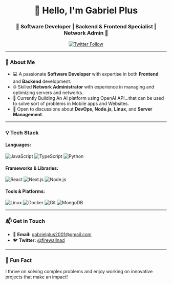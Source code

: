 <h1 align="center">👋 Hello, I'm Gabriel Plus</h1>
<h3 align="center">🌟 Software Developer | Backend & Frontend Specialist | Network Admin 🌟</h3>

<p align="center">
  <a href="https://twitter.com/firewallnad" target="_blank">
    <img src="https://img.shields.io/twitter/follow/firewallnad?logo=twitter&style=for-the-badge" alt="Twitter Follow">
  </a>
</p>

---

### 🚀 About Me

- 💻 A passionate **Software Developer** with expertise in both **Frontend** and **Backend** development.  
- 🌐 Skilled **Network Administrator** with experience in managing and optimizing servers and networks.  
- 🌱 Currently Building An AI platform using OpenAI API...that can be used to solve sort of problems in Mobile apps and Websites.  
- 💬 Open to discussions about **DevOps**, **Node.js**, **Linux**, and **Server Management**.

---

### 💡 Tech Stack

#### **Languages:**
![JavaScript](https://img.shields.io/badge/-JavaScript-F7DF1E?style=for-the-badge&logo=javascript&logoColor=black)
![TypeScript](https://img.shields.io/badge/-TypeScript-3178C6?style=for-the-badge&logo=typescript&logoColor=white)
![Python](https://img.shields.io/badge/-Python-3776AB?style=for-the-badge&logo=python&logoColor=white)

#### **Frameworks & Libraries:**
![React](https://img.shields.io/badge/-React-61DAFB?style=for-the-badge&logo=react&logoColor=black)
![Next.js](https://img.shields.io/badge/-Next.js-000000?style=for-the-badge&logo=next.js&logoColor=white)
![Node.js](https://img.shields.io/badge/-Node.js-339933?style=for-the-badge&logo=node.js&logoColor=white)

#### **Tools & Platforms:**
![Linux](https://img.shields.io/badge/-Linux-FCC624?style=for-the-badge&logo=linux&logoColor=black)
![Docker](https://img.shields.io/badge/-Docker-2496ED?style=for-the-badge&logo=docker&logoColor=white)
![Git](https://img.shields.io/badge/-Git-F05032?style=for-the-badge&logo=git&logoColor=white)
![MongoDB](https://img.shields.io/badge/-MongoDB-47A248?style=for-the-badge&logo=mongodb&logoColor=white)

---

### 📬 Get in Touch

- 📧 **Email:** gabrielplus2001@gmail.com  
- 🐦 **Twitter:** [@firewallnad](https://twitter.com/firewallnad)  

---

### 🌟 Fun Fact
I thrive on solving complex problems and enjoy working on innovative projects that make an impact!
